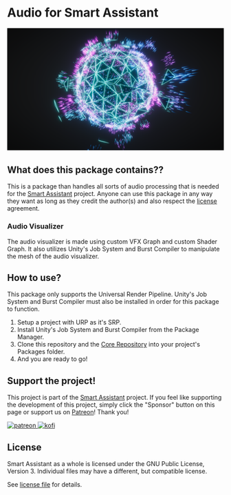 # Audio for Smart Assistant

![Demo](./Pictures/SmartAssistantAudioDemoHD.png)

## What does this package contains??

This is a package than handles all sorts of audio processing that is needed for the [Smart Assistant](https://github.com/voxell-tech/SmartAssistant) project. Anyone can use this package in any way they want as long as they credit the author(s) and also respect the [license](LICENSE) agreement.


### Audio Visualizer

The audio visualizer is made using custom VFX Graph and custom Shader Graph. It also utilizes Unity's Job System and Burst Compiler to manipulate the mesh of the audio visualizer.

## How to use?

This package only supports the Universal Render Pipeline. Unity's Job System and Burst Compiler must also be installed in order for this package to function.

1. Setup a project with URP as it's SRP.
2. Install Unity's Job System and Burst Compiler from the Package Manager.
3. Clone this repository and the [Core Repository](https://github.com/voxell-tech/smartassistant.core) into your project's Packages folder.
4. And you are ready to go!

## Support the project!

This project is part of the [Smart Assistant](https://github.com/voxell-tech/SmartAssistant) project. If you feel like supporting the development of this project, simply click the "Sponsor" button on this page or support us on [Patreon](https://www.patreon.com/smartassistant)! Thank you!

<a href="https://www.patreon.com/smartassistant" target="_blank">
  <img src="https://teaprincesschronicles.files.wordpress.com/2020/03/support-me-on-patreon.png" alt="patreon" width="200px" height="50px"/>
</a>

<a href ="https://ko-fi.com/voxelltech" target="_blank">
  <img src="https://uploads-ssl.webflow.com/5c14e387dab576fe667689cf/5cbed8a4cf61eceb26012821_SupportMe_red.png" alt="kofi" width="200px" height="40px"/>
</a>

## License

Smart Assistant as a whole is licensed under the GNU Public License, Version 3. Individual files may have a different, but compatible license.

See [license file](./LICENSE) for details.
